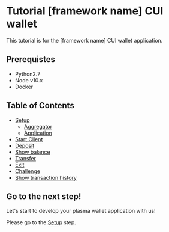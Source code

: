 # Tutorial [framework name] CUI wallet

This tutorial is for the [framework name] CUI wallet application.

## Prerequistes

- Python2.7
- Node v10.x
- Docker

## Table of Contents

- [Setup](/tutorial/setup.md)
  - [Aggregator](/tutorial/setup.md#1-aggregator)
  - [Application](/tutorial/setup.md#2-application)
- [Start Client](/tutorial/start-client.md)
- [Deposit]()
- [Show balance]()
- [Transfer]()
- [Exit]()
- [Challenge]()
- [Show transaction history]()

## Go to the next step!

Let's start to develop your plasma wallet application with us!

Please go to the [Setup](/tutorial/setup.md) step.
